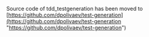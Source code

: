 Source code of tdd_testgeneration has been moved to [https://github.com/dpolivaev/test-generation](https://github.com/dpolivaev/test-generation "https://github.com/dpolivaev/test-generation")


